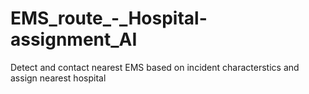 # EMS_route_-_Hospital-assignment_AI
Detect and contact nearest EMS based on incident characterstics and assign nearest hospital
